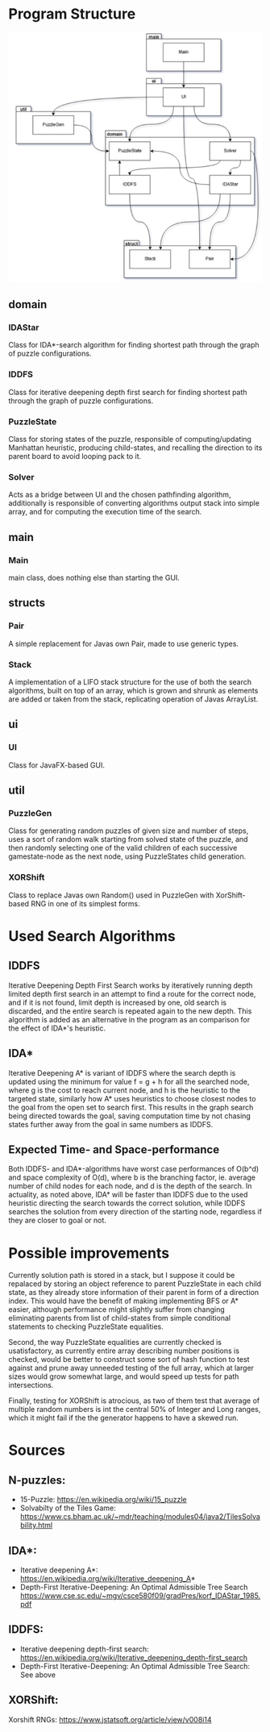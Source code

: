Program Structure
=================

![Class relation diagram](https://github.com/MLumme/15PuzzleSolver/blob/master/15puzzlesolver/Docs/Diagrams/UML2.png)

domain
------

### IDAStar

Class for IDA*-search algorithm for finding shortest path through the graph of puzzle configurations.

### IDDFS

Class for iterative deepening depth first search for finding shortest path through the graph of puzzle configurations.

### PuzzleState

Class for storing states of the puzzle, responsible of computing/updating Manhattan heuristic, producing child-states, and recalling the direction to its parent board to avoid looping pack to it.

### Solver

Acts as a bridge between UI and the chosen pathfinding algorithm, additionally is responsible of converting algorithms output stack into simple array, and for computing the execution time of the search.

main
----

### Main

main class, does nothing else than starting the GUI.

structs
-------

### Pair

A simple replacement for Javas own Pair, made to use generic types.

### Stack

A implementation of a LIFO stack structure for the use of both the search algorithms, built on top of an array, which is grown and shrunk as elements are added or taken from the stack, replicating operation of Javas ArrayList.

ui
--

### UI

Class for JavaFX-based GUI.

util
----

### PuzzleGen

Class for generating random puzzles of given size and number of steps, uses a sort of random walk starting from solved state of the puzzle, and then randomly selecting one of the valid children of each successive gamestate-node as the next node, using PuzzleStates child generation.

### XORShift

Class to replace Javas own Random() used in PuzzleGen with XorShift-based RNG in one of its simplest forms. 

Used Search Algorithms
======================

IDDFS
-----

Iterative Deepening Depth First Search works by iteratively running depth limited depth first search in an attempt to find a route for the correct node, and if it is not found, limit depth is increased by one, old search is discarded, and the entire search is repeated again to the new depth. This algorithm is added as an alternative in the program as an comparison for the effect of IDA*'s heuristic.

IDA*
----

Iterative Deepening A* is variant of IDDFS where the search depth is updated using the minimum for value f = g + h for all the searched node, where g is the cost to reach current node, and h is the heuristic to the targeted state, similarly how A* uses heuristics to choose closest nodes to the goal from the open set to search first. This results in the graph search being directed towards the goal, saving computation time by not chasing states further away from the goal in same numbers as IDDFS.

Expected Time- and Space-performance
------------------------------------

Both IDDFS- and IDA*-algorithms have worst case performances of O(b^d) and space complexity of O(d), where b is the branching factor, ie. average number of child nodes for each node, and d is the depth of the search. In actuality, as noted above, IDA* will be faster than IDDFS due to the used heuristic directing the search towards the correct solution, while IDDFS searches the solution from every direction of the starting node, regardless if they are closer to goal or not.

Possible improvements
=====================

Currently solution path is stored in a stack, but I suppose it could be repalaced by storing an object reference to parent PuzzleState in each child state, as they already store information of their parent in form of a direction index. This would have the benefit of making implementing BFS or A* easier, although performance might slightly suffer from changing eliminating parents from list of child-states from simple conditional statements to checking PuzzleState equalities.

Second, the way PuzzleState equalities are currently checked is usatisfactory, as currently entire array describing number positions is checked, would be better to construct some sort of hash function to test against and prune away unneeded testing of the full array, which at larger sizes would grow somewhat large, and would speed up tests for path intersections.

Finally, testing for XORShift is atrocious, as two of them test that average of multiple random numbers is int the central 50% of Integer and Long ranges, which it might fail if the the generator happens to have a skewed run.

Sources
=======

N-puzzles:
----------
* 15-Puzzle: https://en.wikipedia.org/wiki/15_puzzle
* Solvabilty of the Tiles Game: https://www.cs.bham.ac.uk/~mdr/teaching/modules04/java2/TilesSolvability.html

IDA*:
-----
* Iterative deepening A*: https://en.wikipedia.org/wiki/Iterative_deepening_A*
* Depth-First Iterative-Deepening: An Optimal Admissible Tree Search https://www.cse.sc.edu/~mgv/csce580f09/gradPres/korf_IDAStar_1985.pdf

IDDFS:
------
* Iterative deepening depth-first search: https://en.wikipedia.org/wiki/Iterative_deepening_depth-first_search
* Depth-First Iterative-Deepening: An Optimal Admissible Tree Search: See above

XORShift:
---------
Xorshift RNGs: https://www.jstatsoft.org/article/view/v008i14
